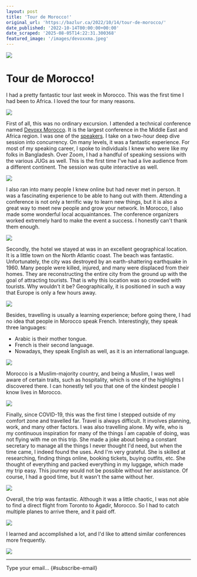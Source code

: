 ```yaml
---
layout: post
title: 'Tour de Morocco!'
original_url: 'https://bazlur.ca/2022/10/14/tour-de-morocco/'
date_published: '2022-10-14T00:00:00+00:00'
date_scraped: '2025-08-05T14:22:31.300368'
featured_image: '/images/devoxxma.jpeg'
---
```


![](/images/devoxxma.jpeg)

Tour de Morocco!
================

I had a pretty fantastic tour last week in Morocco. This was the first time I had been to Africa. I loved the tour for many reasons.

![](/images/pxl-20221010-155317896.jpeg)

First of all, this was no ordinary excursion. I attended a technical conference named [Devoxx Morocco](https://devoxx.ma/). It is the largest conference in the Middle East and Africa region. I was one of the [speakers](https://devoxx.ma/speakers/). I take on a two-hour deep dive session into concurrency. On many levels, it was a fantastic experience. For most of my speaking career, I spoke to individuals I knew who were like my folks in Bangladesh. Over Zoom, I had a handful of speaking sessions with the various JUGs as well. This is the first time I've had a live audience from a different continent. The session was quite interactive as well.

![](/images/pxl-20221005-085001673.jpeg)

I also ran into many people I knew online but had never met in person. It was a fascinating experience to be able to hang out with them. Attending a conference is not only a terrific way to learn new things, but it is also a great way to meet new people and grow your network. In Morocco, I also made some wonderful local acquaintances. The conference organizers worked extremely hard to make the event a success. I honestly can't thank them enough.

![](/images/310450027-10225569284412731-7837391523000379493-n.jpeg)

Secondly, the hotel we stayed at was in an excellent geographical location. It is a little town on the North Atlantic coast. The beach was fantastic. Unfortunately, the city was destroyed by an earth-shattering earthquake in 1960. Many people were killed, injured, and many were displaced from their homes. They are reconstructing the entire city from the ground up with the goal of attracting tourists. That is why this location was so crowded with tourists. Why wouldn't it be? Geographically, it is positioned in such a way that Europe is only a few hours away.

![](/images/310921019-10225569279252602-6174934698456415615-n.jpeg)

Besides, travelling is usually a learning experience; before going there, I had no idea that people in Morocco speak French. Interestingly, they speak three languages:

* Arabic is their mother tongue.
* French is their second language.
* Nowadays, they speak English as well, as it is an international language.

![](/images/310803951-10225569289812866-1246283015467327146-n.jpeg)

Morocco is a Muslim-majority country, and being a Muslim, I was well aware of certain traits, such as hospitality, which is one of the highlights I discovered there. I can honestly tell you that one of the kindest people I know lives in Morocco.

![](/images/pxl-20221003-202354600.jpeg)

Finally, since COVID-19, this was the first time I stepped outside of my comfort zone and travelled far. Travel is always difficult. It involves planning, work, and many other factors. I was also travelling alone. My wife, who is my continuous inspiration for many of the things I am capable of doing, was not flying with me on this trip. She made a joke about being a constant secretary to manage all the things I never thought I'd need, but when the time came, I indeed found the uses. And I'm very grateful. She is skilled at researching, finding things online, booking tickets, buying outfits, etc. She thought of everything and packed everything in my luggage, which made my trip easy. This journey would not be possible without her assistance. Of course, I had a good time, but it wasn't the same without her.

![](/images/pxl-20221003-175244568.jpeg)

Overall, the trip was fantastic. Although it was a little chaotic, I was not able to find a direct flight from Toronto to Agadir, Morocco. So I had to catch multiple planes to arrive there, and it paid off.

![](/images/original-865a105b-1e87-4917-900f-8ce63855ec48-pxl-20221008-111353710.mp-.jpg)

I learned and accomplished a lot, and I'd like to attend similar conferences more frequently.

![](/images/pxl-20221005-172039371.jpeg)

*** ** * ** ***

Type your email... {#subscribe-email}
